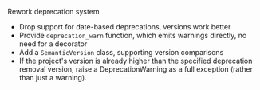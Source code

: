 Rework deprecation system
- Drop support for date-based deprecations, versions work better
- Provide `deprecation_warn` function, which emits warnings directly, no need for a decorator
- Add a `SemanticVersion` class, supporting version comparisons
- If the project's version is already higher than the specified deprecation removal version, raise a DeprecationWarning
  as a full exception (rather than just a warning).
